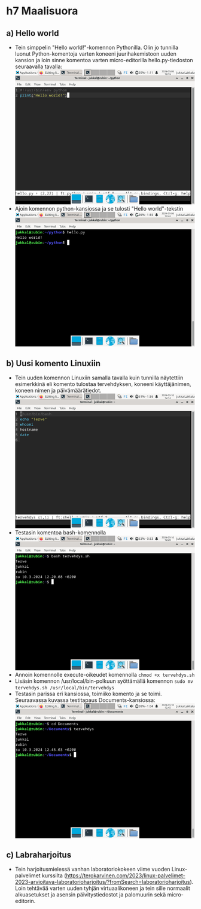 # h7 Maalisuora

## a) Hello world
- Tein simppelin "Hello world!"-komennon Pythonilla. Olin jo tunnilla luonut Python-komentoja varten koneeni juurihakemistoon uuden kansion ja loin sinne komentoa varten micro-editorilla hello.py-tiedoston seuraavalla tavalla:
![Screenshot_2024-03-09_13-16-27.png](https://github.com/JukkaLak/linuxpalvelimet-k24/blob/main/Screenshot_2024-03-09_13-16-27.png)
- Ajoin komennon python-kansiossa ja se tulosti "Hello world"-tekstin
![Screenshot_2024-03-09_13-22-37.png](https://github.com/JukkaLak/linuxpalvelimet-k24/blob/main/Screenshot_2024-03-09_13-22-37.png)

## b) Uusi komento Linuxiin
- Tein uuden komennon Linuxiin samalla tavalla kuin tunnilla näytettiin esimerkkinä eli komento tulostaa tervehdyksen, koneeni käyttäjänimen, koneen nimen ja päivämäärätiedot.
![Screenshot_2024-03-10_12-13-05.png](https://github.com/JukkaLak/linuxpalvelimet-k24/blob/main/Screenshot_2024-03-10_12-13-05.png)
- Testasin komentoa bash-komennolla
![Screenshot_2024-03-10_12-20-18.png](https://github.com/JukkaLak/linuxpalvelimet-k24/blob/main/Screenshot_2024-03-10_12-20-18.png)
- Annoin komennolle execute-oikeudet komennolla    ```chmod +x tervehdys.sh```
- Lisäsin komennon /usr/local/bin-polkuun syöttämällä komennon
    ```sudo mv tervehdys.sh /usr/local/bin/tervehdys```
- Testasin parissa eri kansiossa, toimiiko komento ja se toimi. Seuraavassa kuvassa testitapaus Documents-kansiossa:
![Screenshot_2024-03-10_12-45-10.png](https://github.com/JukkaLak/linuxpalvelimet-k24/blob/main/Screenshot_2024-03-10_12-45-10.png)

## c) Labraharjoitus
- Tein harjoitusmielessä vanhan laboratoriokokeen viime vuoden Linux-palvelimet kurssilta (https://terokarvinen.com/2023/linux-palvelimet-2023-arvioitava-laboratorioharjoitus/?fromSearch=laboratorioharjoitus). Loin tehtävää varten uuden tyhjän virtuaalikoneen ja tein sille normaalit alkuasetukset ja asensin päivitystiedostot ja palomuurin sekä micro-editorin. 



